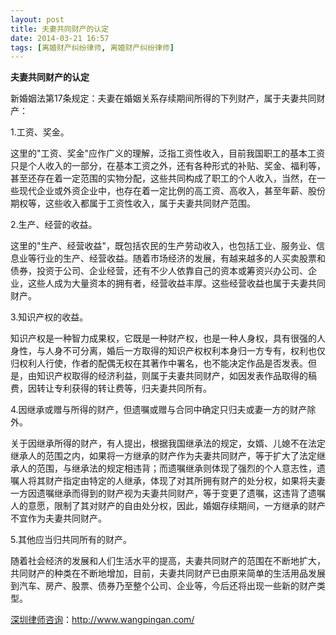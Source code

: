 ```yaml
---
layout: post
title: 夫妻共同财产的认定
date: 2014-03-21 16:57
tags: [离婚财产纠纷律师, 离婚财产纠纷律师]
---
```

<strong>夫妻共同财产的认定</strong>

新婚姻法第17条规定：夫妻在婚姻关系存续期间所得的下列财产，属于夫妻共同财产：

1.工资、奖金。

这里的"工资、奖金"应作广义的理解，泛指工资性收入，目前我国职工的基本工资只是个人收入的一部分，在基本工资之外，还有各种形式的补贴、奖金、福利等，甚至还存在着一定范围的实物分配，这些共同构成了职工的个人收入，当然，在一些现代企业或外资企业中，也存在着一定比例的高工资、高收入，甚至年薪、股份期权等，这些收入都属于工资性收入，属于夫妻共同财产范围。

2.生产、经营的收益。

这里的"生产、经营收益"，既包括农民的生产劳动收入，也包括工业、服务业、信息业等行业的生产、经营收益。随着市场经济的发展，有越来越多的人买卖股票和债券，投资于公司、企业经营，还有不少人依靠自己的资本或筹资兴办公司、企业，这些人成为大量资本的拥有者，经营收益丰厚。这些经营收益也属于夫妻共同财产。

3.知识产权的收益。

知识产权是一种智力成果权，它既是一种财产权，也是一种人身权，具有很强的人身性，与人身不可分离，婚后一方取得的知识产权权利本身归一方专有，权利也仅归权利人行使，作者的配偶无权在其著作中署名，也不能决定作品是否发表。但是，由知识产权取得的经济利益，则属于夫妻共同财产，如因发表作品取得的稿费，因转让专利获得的转让费等，归夫妻共同所有。

4.因继承或赠与所得的财产，但遗嘱或赠与合同中确定只归夫或妻一方的财产除外。

关于因继承所得的财产，有人提出，根据我国继承法的规定，女婿、儿媳不在法定继承人的范围之内，如果将一方继承的财产作为夫妻共同财产，等于扩大了法定继承人的范围，与继承法的规定相违背；而遗嘱继承则体现了强烈的个人意志性，遗嘱人将其财产指定由特定的人继承，体现了对其所拥有财产的处分权，如果将夫妻一方因遗嘱继承而得到的财产视为夫妻共同财产，等于变更了遗嘱，这违背了遗嘱人的意愿，限制了其对财产的自由处分权，因此，婚姻存续期间，一方继承的财产不宜作为夫妻共同财产。

5.其他应当归共同所有的财产。

随着社会经济的发展和人们生活水平的提高，夫妻共同财产的范围在不断地扩大，共同财产的种类在不断地增加，目前，夫妻共同财产已由原来简单的生活用品发展到汽车、房产、股票、债券乃至整个公司、企业等，今后还将出现一些新的财产类型。



<a href="http://www.wangpingan.com/">深圳律师咨询</a>：<a href="http://www.wangpingan.com/">http://www.wangpingan.com/</a>

